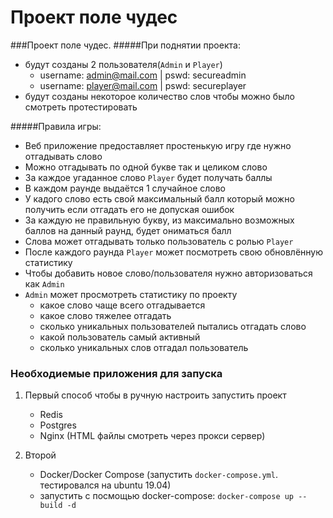 # Проект поле чудес

###Проект поле чудес.
#####При поднятии проекта:
- будут созданы 2 пользователя(`Admin` и `Player`)
    - username: admin@mail.com | pswd: secureadmin
    - username: player@mail.com | pswd: secureplayer
- будут созданы некоторое количество слов чтобы можно было смотреть протестировать

#####Правила игры:
- Веб приложение предоставляет простенькую игру где нужно отгадывать слово
- Можно отгадывать по одной букве так и целиком слово
- За каждое угаданное слово `Player` будет получать баллы
- В каждом раунде выдаётся 1 случайное слово
- У кадого слово есть свой максимальный балл который можно получить если отгадать его не допуская ошибок
- За каждую не правильную букву, из максимально возможных баллов на данный раунд, будет ониматься балл
- Слова может отгадывать только пользователь с ролью `Player`
- После каждого раунда `Player` может посмотреть свою обновлённую статистику
- Чтобы добавить новое слово/пользователя нужно авторизоваться как `Admin`
- `Admin` может просмотреть статистику по проекту
    - какое слово чаще всего отгадывается
    - какое слово тяжелее отгадать
    - сколько уникальных пользователей пытались отгадать слово
    - какой пользователь самый активный
    - сколько уникальных слов отгадал пользователь

### Необходиемые приложения для запуска
1) Первый способ чтобы в ручную настроить запустить проект
    - Redis
    - Postgres
    - Nginx (HTML файлы смотреть через прокси сервер)

2) Второй 
    - Docker/Docker Compose (запустить `docker-compose.yml`. тестировался на ubuntu 19.04)
    - запустить с посмощью docker-compose: `docker-compose up --build -d` 
